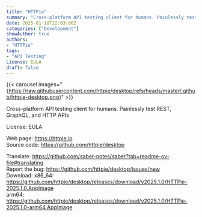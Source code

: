 ```yaml
---
title: "HTTPie"
summary: "Cross-platform API testing client for humans. Painlessly test REST, GraphQL, and HTTP APIs"
date: 2025-01-18T22:03:00Z
categories: ["Development"]
showAuthor: true
authors:
- "HTTPie"
tags:
- "API Testing"
License: EULA
draft: false
---
```


{{< carousel images="{https://raw.githubusercontent.com/httpie/desktop/refs/heads/master/.github/httpie-desktop.png}" >}}

Cross-platform API testing client for humans. Painlessly test REST, GraphQL, and HTTP APIs

License: EULA

Web page: <https://httpie.io>  
Source code: <https://github.com/httpie/desktop>

Translate: <https://github.com/saber-notes/saber?tab=readme-ov-file#translating>  
Report the bug: <https://github.com/httpie/desktop/issues/new>    
Download:   x86_64: <https://github.com/httpie/desktop/releases/download/v2025.1.0/HTTPie-2025.1.0.AppImage>  
            arm64: <https://github.com/httpie/desktop/releases/download/v2025.1.0/HTTPie-2025.1.0-arm64.AppImage>
